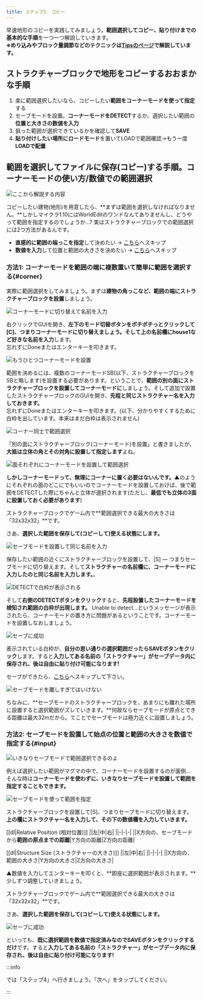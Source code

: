 ```yaml
---
title: ステップ3. コピー
---
```


早速地形のコピーを実践してみましょう。**範囲選択してコピー、貼り付けまでの基本的な手順**を一つ一つ解説していきます。  
**※めり込みやブロック量調節などのテクニックは[Tipsのページ](./tips)で解説しています。**

## ストラクチャーブロックで地形をコピーするおおまかな手順

1.  楽に範囲選択したいなら、コピーしたい**範囲をコーナーモードを使って指定**する
2.  セーブモードを設置。**コーナーモードをDETECT**するか、選択したい範囲の**位置と大きさの数値を入力**
3.  狙った範囲が選択できているかを確認して**SAVE**
4.  **貼り付けしたい場所にロードモード**を置いてLOADで範囲確認→もう一度**LOADで配置**

## 範囲を選択してファイルに保存(コピー)する手順。コーナーモードの使い方/数値での範囲選択

![ここから解説する内容](https://cdn-ak.f.st-hatena.com/images/fotolife/s/sasigume/20210208/20210208092438.jpg)

コピーしたい建物(地形)を用意したら、**まずは範囲を選択しなければなりません。**しかしマイクラ1.10にはWorldEditのワンドなんてありませんし、どうやって範囲を指定するのでしょうか…? 実はストラクチャーブロックでの範囲選択には2つ方法があるんです。

-   **直感的に範囲の端っこを指定**して決めたい → [こちら](#corner)へスキップ
-   **数値を入力**して位置と範囲の大きさを決めたい → [こちら](#input)へスキップ

### 方法1: コーナーモードを範囲の端に複数置いて簡単に範囲を選択する{#corner}

実際に範囲選択をしてみましょう。まずは**建物の角っこなど、範囲の端にストラクチャーブロックを設置**しましょう。

![コーナーモードに切り替えて名前を入力](https://cdn-ak.f.st-hatena.com/images/fotolife/s/sasigume/20210208/20210208123731.png)

右クリックでGUIを開き、**左下のモード切替ボタンをポチポチっとクリックして\[C\]、つまりコーナーモードに切り替えましょう。**そして**上の名前欄にhouse1など好きな名前を入力**します。  
忘れずにDoneまたはエンターキーを叩きます。

![もうひとつコーナーモードを設置](https://cdn-ak.f.st-hatena.com/images/fotolife/s/sasigume/20210208/20210208091250.png)

範囲を決めるには、複数のコーナーモードSB(以下、ストラクチャーブロックをSBと略します)を設置する必要があります。ということで、**範囲の別の面にストラクチャーブロックを設置してコーナーモードに**しましょう。そして追加で設置したストラクチャーブロックのGUIを開き、**先程と同じストラクチャー名を入力しておきます。**  
忘れずにDoneまたはエンターキーを叩きます。(以下、分かりやすくするために白枠を出しています。本来はまだ白枠は表示されません)

![コーナー同士で範囲選択](https://cdn-ak.f.st-hatena.com/images/fotolife/s/sasigume/20210208/20210208101951.png)

「別の面にストラクチャーブロック(コーナーモード)を設置」と書きましたが、**大抵は立体の角とその対角に設置して指定します**よね。

![面それぞれにコーナーモードを設置して範囲選択](https://cdn-ak.f.st-hatena.com/images/fotolife/s/sasigume/20210208/20210208124027.png)

**しかしコーナーモードって、無理にコーナーに置く必要はないんです。**▲のようにそれぞれの面のどこにでもいいのでコーナーモードを設置しておけば、後で範囲をDETECTした際にちゃんと立体が選択されます(ただし、**最低でも立体の3面に設置しておく必要があります**)

ストラクチャーブロックでゲーム内で**範囲選択できる最大の大きさは「32x32x32」**です。

さあ、**選択した範囲を保存して(コピーして)使える状態にします。**

![セーブモードを設置して同じ名前を入力](https://cdn-ak.f.st-hatena.com/images/fotolife/s/sasigume/20210208/20210208122520.png)

保存したい範囲の近くにストラクチャーブロックを設置して、\[S\] ― つまりセーブモードに切り替えます。そして**ストラクチャーの名前欄に、コーナーモードに入力したのと同じ名前を入力します。**。

![DETECTで白枠が表示される](https://cdn-ak.f.st-hatena.com/images/fotolife/s/sasigume/20210208/20210208104937.png)

そして**右側のDETECTボタンをクリック**すると、**先程設置したコーナーモードを検知され範囲の白枠が出現します。** Unable to detect…というメッセージが表示されたら、コーナーモードの置き方に問題があるということです。コーナーモードを設置しなおしましょう。

![セーブに成功](https://cdn-ak.f.st-hatena.com/images/fotolife/s/sasigume/20210208/20210208110731.png)

表示されている白枠が、**自分の思い通りの選択範囲だったらSAVEボタンをクリック**します。すると**入力してある名前の「ストラクチャー」がセーブデータ内に保存され、後は自由に貼り付け可能になります!**

セーブができたら、[こちら](./load)へスキップして下さい。

![セーブモードを離しすぎてはいけない](https://cdn-ak.f.st-hatena.com/images/fotolife/s/sasigume/20210208/20210208102408.png)

ちなみに、**セーブモードのストラクチャーブロックを、あまりにも離れた場所に設置すると選択範囲がズレていきます。**何故ならセーブモードが原点とできる距離は最大32mだから。てことでセーブモードは極力近くに設置しましょう。

### 方法2: セーブモードを設置して始点の位置と範囲の大きさを数値で指定する{#input}

![いきなりセーブモードで範囲選択できるのよ](https://cdn-ak.f.st-hatena.com/images/fotolife/s/sasigume/20210208/20210208124040.png)

例えば選択したい範囲がマグマの中で、コーナーモードを設置するのが面倒… そんな時は**コーナーモードを使わずに、いきなりセーブモードを設置して範囲を指定することもできます。**

![セーブモードを使って範囲を指定](https://cdn-ak.f.st-hatena.com/images/fotolife/s/sasigume/20210208/20210208103351.png)

ストラクチャーブロックを設置して\[S\]、つまりセーブモードに切り替えます。**上の欄にストラクチャー名を入力して、その下の数値欄を入力していきます。**

[[dl|Relative Position (相対位置)]]
||左|中|右|
||-|-|-|
||X方向の、セーブモードから**範囲の原点までの距離**|Y方向の距離|Z方向の距離|

[[dl|Structure Size (ストラクチャーの大きさ)]]
||左|中|右|
||-|-|-|
||X方向の、範囲の大きさ|Y方向の大きさ|Z方向の大きさ|

▲数値を入力してエンターキーを叩くと、**即座に選択範囲が表示されます。**少しずつ調整していきましょう。

ストラクチャーブロックでゲーム内で**範囲選択できる最大の大きさは「32x32x32」**です。

さあ、**選択した範囲を保存して(コピーして)使える状態にします。**

![セーブに成功](https://cdn-ak.f.st-hatena.com/images/fotolife/s/sasigume/20210208/20210208105038.png)

といっても、**既に選択範囲を数値で指定済みなのでSAVEボタンをクリックするだけ**です。すると**入力してある名前の「ストラクチャー」がセーブデータ内に保存され、後は自由に貼り付け可能になります!**

:::info

では「ステップ4」へ行きましょう。「次へ」をタップしてください。

:::
